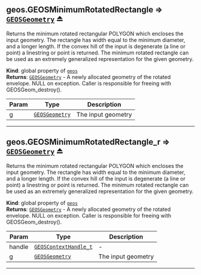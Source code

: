 <a name="exp_module_geos--geos.GEOSMinimumRotatedRectangle"></a>

## geos.GEOSMinimumRotatedRectangle ⇒ [<code>GEOSGeometry</code>](/typedefs-enums/typedefs-enums.html#GEOSGeometry) ⏏
Returns the minimum rotated rectangular POLYGON which encloses the input geometry. The rectangle has width equal to the minimum diameter, and a longer length. If the convex hill of the input is degenerate (a line or point) a linestring or point is returned. The minimum rotated rectangle can be used as an extremely generalized representation for the given geometry.

**Kind**: global property of [<code>geos</code>](/typedefs-enums/typedefs-enums.html#module_geos)  
**Returns**: [<code>GEOSGeometry</code>](/typedefs-enums/typedefs-enums.html#GEOSGeometry) - A newly allocated geometry of the rotated envelope. NULL on exception. Caller is responsible for freeing with GEOSGeom_destroy().  

| Param | Type | Description |
| --- | --- | --- |
| g | [<code>GEOSGeometry</code>](/typedefs-enums/typedefs-enums.html#GEOSGeometry) | The input geometry |


---
<a name="exp_module_geos--geos.GEOSMinimumRotatedRectangle_r"></a>

## geos.GEOSMinimumRotatedRectangle\_r ⇒ [<code>GEOSGeometry</code>](/typedefs-enums/typedefs-enums.html#GEOSGeometry) ⏏
Returns the minimum rotated rectangular POLYGON which encloses the input geometry. The rectangle has width equal to the minimum diameter, and a longer length. If the convex hill of the input is degenerate (a line or point) a linestring or point is returned. The minimum rotated rectangle can be used as an extremely generalized representation for the given geometry.

**Kind**: global property of [<code>geos</code>](/typedefs-enums/typedefs-enums.html#module_geos)  
**Returns**: [<code>GEOSGeometry</code>](/typedefs-enums/typedefs-enums.html#GEOSGeometry) - A newly allocated geometry of the rotated envelope. NULL on exception. Caller is responsible for freeing with GEOSGeom_destroy().  

| Param | Type | Description |
| --- | --- | --- |
| handle | [<code>GEOSContextHandle\_t</code>](/typedefs-enums/typedefs-enums.html#GEOSContextHandle_t) | - |
| g | [<code>GEOSGeometry</code>](/typedefs-enums/typedefs-enums.html#GEOSGeometry) | The input geometry |


---
